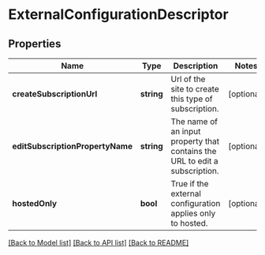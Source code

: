 # ExternalConfigurationDescriptor

## Properties
Name | Type | Description | Notes
------------ | ------------- | ------------- | -------------
**createSubscriptionUrl** | **string** | Url of the site to create this type of subscription. | [optional] 
**editSubscriptionPropertyName** | **string** | The name of an input property that contains the URL to edit a subscription. | [optional] 
**hostedOnly** | **bool** | True if the external configuration applies only to hosted. | [optional] 

[[Back to Model list]](../README.md#documentation-for-models) [[Back to API list]](../README.md#documentation-for-api-endpoints) [[Back to README]](../README.md)


